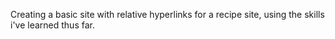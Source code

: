Creating a basic site with relative hyperlinks for a recipe site, using the skills i've learned thus far.
